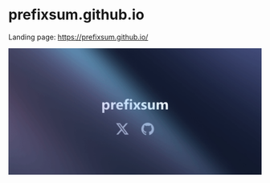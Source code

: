# prefixsum.github.io

Landing page: https://prefixsum.github.io/

![Screenshot of prefixsum.github.io](media/prefixsum_preview_640_320.png)
